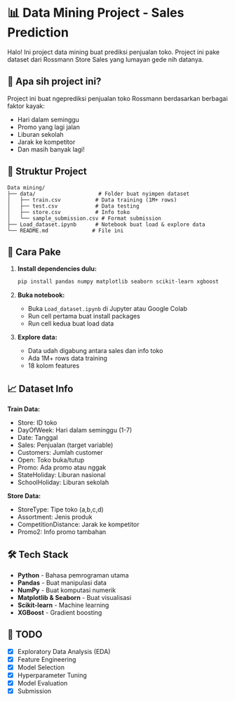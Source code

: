 # 📊 Data Mining Project - Sales Prediction

Halo! Ini project data mining buat prediksi penjualan toko. Project ini pake dataset dari Rossmann Store Sales yang lumayan gede nih datanya.

## 🎯 Apa sih project ini?

Project ini buat ngeprediksi penjualan toko Rossmann berdasarkan berbagai faktor kayak:
- Hari dalam seminggu
- Promo yang lagi jalan
- Liburan sekolah
- Jarak ke kompetitor
- Dan masih banyak lagi!

## 📁 Struktur Project

```
Data mining/
├── data/                    # Folder buat nyimpen dataset
│   ├── train.csv           # Data training (1M+ rows)
│   ├── test.csv            # Data testing
│   ├── store.csv           # Info toko
│   └── sample_submission.csv # Format submission
├── Load_dataset.ipynb      # Notebook buat load & explore data
└── README.md              # File ini
```

## 🚀 Cara Pake

1. **Install dependencies dulu:**
   ```bash
   pip install pandas numpy matplotlib seaborn scikit-learn xgboost
   ```

2. **Buka notebook:**
   - Buka `Load_dataset.ipynb` di Jupyter atau Google Colab
   - Run cell pertama buat install packages
   - Run cell kedua buat load data

3. **Explore data:**
   - Data udah digabung antara sales dan info toko
   - Ada 1M+ rows data training
   - 18 kolom features

## 📈 Dataset Info

**Train Data:**
- Store: ID toko
- DayOfWeek: Hari dalam seminggu (1-7)
- Date: Tanggal
- Sales: Penjualan (target variable)
- Customers: Jumlah customer
- Open: Toko buka/tutup
- Promo: Ada promo atau nggak
- StateHoliday: Liburan nasional
- SchoolHoliday: Liburan sekolah

**Store Data:**
- StoreType: Tipe toko (a,b,c,d)
- Assortment: Jenis produk
- CompetitionDistance: Jarak ke kompetitor
- Promo2: Info promo tambahan

## 🛠️ Tech Stack

- **Python** - Bahasa pemrograman utama
- **Pandas** - Buat manipulasi data
- **NumPy** - Buat komputasi numerik
- **Matplotlib & Seaborn** - Buat visualisasi
- **Scikit-learn** - Machine learning
- **XGBoost** - Gradient boosting

## 📝 TODO

- [x] Exploratory Data Analysis (EDA)
- [x] Feature Engineering
- [x] Model Selection
- [x] Hyperparameter Tuning
- [x] Model Evaluation
- [x] Submission
